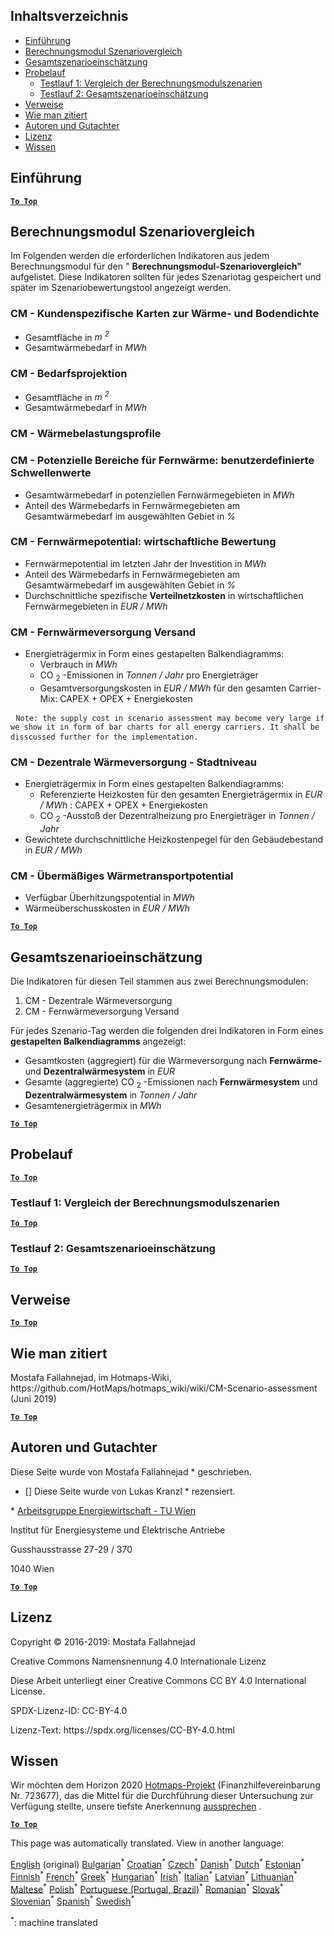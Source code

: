 <h2> Inhaltsverzeichnis </h2><ul><li> <a href="#introduction">Einführung</a> </li><li> <a href="#Calculation-module-scenario-comparison">Berechnungsmodul Szenariovergleich</a> </li><li> <a href="#Overall-scenario-assessment">Gesamtszenarioeinschätzung</a> </li><li> <a href="#sample-run">Probelauf</a> <ul><li> <a href="#test-run-1-calculation-module-scenario-comparison">Testlauf 1: Vergleich der Berechnungsmodulszenarien</a> </li><li> <a href="#test-run-2-overall-scenario-assessment">Testlauf 2: Gesamtszenarioeinschätzung</a> </li></ul></li><li> <a href="#references">Verweise</a> </li><li> <a href="#how-to-cite">Wie man zitiert</a> </li><li> <a href="#authors-and-reviewers">Autoren und Gutachter</a> </li><li> <a href="#license">Lizenz</a> </li><li> <a href="#acknowledgement">Wissen</a> </li></ul><h2> Einführung </h2><p><ins> <code><strong><a href="#table-of-contents">To Top</a></strong></code> </ins> </p><h2> Berechnungsmodul Szenariovergleich </h2><p> Im Folgenden werden die erforderlichen Indikatoren aus jedem Berechnungsmodul für den &quot; <strong>Berechnungsmodul-Szenariovergleich&quot;</strong> aufgelistet. Diese Indikatoren sollten für jedes Szenariotag gespeichert und später im Szenariobewertungstool angezeigt werden. </p><h3> CM - Kundenspezifische Karten zur Wärme- und Bodendichte </h3><ul><li> Gesamtfläche in <em><em>m <sup>2</sup></em></em> </li><li> Gesamtwärmebedarf in <em><em>MWh</em></em> </li></ul><h3> CM - Bedarfsprojektion </h3><ul><li> Gesamtfläche in <em><em>m <sup>2</sup></em></em> </li><li> Gesamtwärmebedarf in <em><em>MWh</em></em> </li></ul><h3> CM - Wärmebelastungsprofile </h3><h3> CM - Potenzielle Bereiche für Fernwärme: benutzerdefinierte Schwellenwerte </h3><ul><li> Gesamtwärmebedarf in potenziellen Fernwärmegebieten in <em><em>MWh</em></em> </li><li> Anteil des Wärmebedarfs in Fernwärmegebieten am Gesamtwärmebedarf im ausgewählten Gebiet in <em><em>%</em></em> </li></ul><h3> CM - Fernwärmepotential: wirtschaftliche Bewertung </h3><ul><li> Fernwärmepotential im letzten Jahr der Investition in <em><em>MWh</em></em> </li><li> Anteil des Wärmebedarfs in Fernwärmegebieten am Gesamtwärmebedarf im ausgewählten Gebiet in <em><em>%</em></em> </li><li> Durchschnittliche spezifische <strong>Verteilnetzkosten</strong> in wirtschaftlichen Fernwärmegebieten in <em><em>EUR / MWh</em></em> </li></ul><h3> CM - Fernwärmeversorgung Versand </h3><ul><li> Energieträgermix in Form eines gestapelten Balkendiagramms: <ul><li> Verbrauch in <em><em>MWh</em></em> </li><li> CO <sub>2</sub> -Emissionen in <em><em>Tonnen / Jahr</em></em> pro Energieträger </li><li> Gesamtversorgungskosten in <em><em>EUR / MWh</em></em> für den gesamten Carrier-Mix: CAPEX + OPEX + Energiekosten </li></ul></li></ul><pre> <code>Note: the supply cost in scenario assessment may become very large if we show it in form of bar charts for all energy carriers. It shall be disscussed further for the implementation.</code> </pre><h3> CM - Dezentrale Wärmeversorgung - Stadtniveau </h3><ul><li> Energieträgermix in Form eines gestapelten Balkendiagramms: <ul><li> Referenzierte Heizkosten für den gesamten Energieträgermix in <em><em>EUR / MWh</em></em> : CAPEX + OPEX + Energiekosten </li><li> CO <sub>2</sub> -Ausstoß der Dezentralheizung pro Energieträger in <em><em>Tonnen / Jahr</em></em> </li></ul></li><li> Gewichtete durchschnittliche Heizkostenpegel für den Gebäudebestand in <em><em>EUR / MWh</em></em> </li></ul><h3> CM - Übermäßiges Wärmetransportpotential </h3><ul><li> Verfügbar Überhitzungspotential in <em><em>MWh</em></em> </li><li> Wärmeüberschusskosten in <em><em>EUR / MWh</em></em> </li></ul><p><ins> <code><strong><a href="#table-of-contents">To Top</a></strong></code> </ins> </p><h2> Gesamtszenarioeinschätzung </h2><p> Die Indikatoren für diesen Teil stammen aus zwei Berechnungsmodulen: </p><ol><li> CM - Dezentrale Wärmeversorgung </li><li> CM - Fernwärmeversorgung Versand </li></ol><p> Für jedes Szenario-Tag werden die folgenden drei Indikatoren in Form eines <strong>gestapelten Balkendiagramms</strong> angezeigt: </p><ul><li> Gesamtkosten (aggregiert) für die Wärmeversorgung nach <strong>Fernwärme-</strong> und <strong>Dezentralwärmesystem</strong> in <em><em>EUR</em></em> </li><li> Gesamte (aggregierte) CO <sub>2</sub> -Emissionen nach <strong>Fernwärmesystem</strong> und <strong>Dezentralwärmesystem</strong> in <em><em>Tonnen / Jahr</em></em> </li><li> Gesamtenergieträgermix in <em><em>MWh</em></em> </li></ul><p><ins> <code><strong><a href="#table-of-contents">To Top</a></strong></code> </ins> </p><h2> Probelauf </h2><p><ins> <code><strong><a href="#table-of-contents">To Top</a></strong></code> </ins> </p><h3> Testlauf 1: Vergleich der Berechnungsmodulszenarien </h3><p><ins> <code><strong><a href="#table-of-contents">To Top</a></strong></code> </ins> </p><h3> Testlauf 2: Gesamtszenarioeinschätzung </h3><p><ins> <code><strong><a href="#table-of-contents">To Top</a></strong></code> </ins> </p><h2> Verweise </h2><p><ins> <code><strong><a href="#table-of-contents">To Top</a></strong></code> </ins> </p><h2> Wie man zitiert </h2><p> Mostafa Fallahnejad, im Hotmaps-Wiki, https://github.com/HotMaps/hotmaps_wiki/wiki/CM-Scenario-assessment (Juni 2019) </p><p><ins> <code><strong><a href="#table-of-contents">To Top</a></strong></code> </ins> </p><h2> Autoren und Gutachter </h2><p> Diese Seite wurde von Mostafa Fallahnejad * geschrieben. </p><ul><li> [] Diese Seite wurde von Lukas Kranzl * rezensiert. </li></ul><p> * <a href="https://eeg.tuwien.ac.at/">Arbeitsgruppe Energiewirtschaft - TU Wien</a> </p><p> Institut für Energiesysteme und Elektrische Antriebe </p><p> Gusshausstrasse 27-29 / 370 </p><p> 1040 Wien </p><p><ins> <code><strong><a href="#table-of-contents">To Top</a></strong></code> </ins> </p><h2> Lizenz </h2><p> Copyright © 2016-2019: Mostafa Fallahnejad </p><p> Creative Commons Namensnennung 4.0 Internationale Lizenz </p><p> Diese Arbeit unterliegt einer Creative Commons CC BY 4.0 International License. </p><p> SPDX-Lizenz-ID: CC-BY-4.0 </p><p> Lizenz-Text: https://spdx.org/licenses/CC-BY-4.0.html </p><h2> Wissen </h2><p> Wir möchten dem Horizon 2020 <a href="https://www.hotmaps-project.eu">Hotmaps-Projekt</a> (Finanzhilfevereinbarung Nr. 723677), das die Mittel für die Durchführung dieser Untersuchung zur Verfügung stellte, unsere tiefste Anerkennung <a href="https://www.hotmaps-project.eu">aussprechen</a> . </p><p><ins> <code><strong><a href="#table-of-contents">To Top</a></strong></code> </ins> </p>

This page was automatically translated. View in another language:

[English](en-CM-Scenario-assessment) (original) [Bulgarian](bg-CM-Scenario-assessment)<sup>\*</sup> [Croatian](hr-CM-Scenario-assessment)<sup>\*</sup> [Czech](cs-CM-Scenario-assessment)<sup>\*</sup> [Danish](da-CM-Scenario-assessment)<sup>\*</sup> [Dutch](nl-CM-Scenario-assessment)<sup>\*</sup> [Estonian](et-CM-Scenario-assessment)<sup>\*</sup> [Finnish](fi-CM-Scenario-assessment)<sup>\*</sup> [French](fr-CM-Scenario-assessment)<sup>\*</sup>  [Greek](el-CM-Scenario-assessment)<sup>\*</sup> [Hungarian](hu-CM-Scenario-assessment)<sup>\*</sup> [Irish](ga-CM-Scenario-assessment)<sup>\*</sup> [Italian](it-CM-Scenario-assessment)<sup>\*</sup> [Latvian](lv-CM-Scenario-assessment)<sup>\*</sup> [Lithuanian](lt-CM-Scenario-assessment)<sup>\*</sup> [Maltese](mt-CM-Scenario-assessment)<sup>\*</sup> [Polish](pl-CM-Scenario-assessment)<sup>\*</sup> [Portuguese (Portugal, Brazil)](pt-CM-Scenario-assessment)<sup>\*</sup> [Romanian](ro-CM-Scenario-assessment)<sup>\*</sup> [Slovak](sk-CM-Scenario-assessment)<sup>\*</sup> [Slovenian](sl-CM-Scenario-assessment)<sup>\*</sup> [Spanish](es-CM-Scenario-assessment)<sup>\*</sup> [Swedish](sv-CM-Scenario-assessment)<sup>\*</sup> 

<sup>\*</sup>: machine translated
